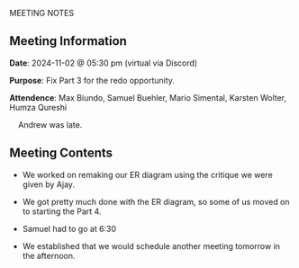 MEETING NOTES

## Meeting Information

**Date**: 2024-11-02 @ 05:30 pm (virtual via Discord)

**Purpose**: Fix Part 3 for the redo opportunity.

**Attendence**: Max Biundo, Samuel Buehler, Mario Simental, Karsten Wolter, Humza Qureshi

    Andrew was late.

## Meeting Contents

* We worked on remaking our ER diagram using the critique we were given by Ajay.

* We got pretty much done with the ER diagram, so some of us moved on to starting the Part 4.

* Samuel had to go at 6:30

* We established that we would schedule another meeting tomorrow in the afternoon.
